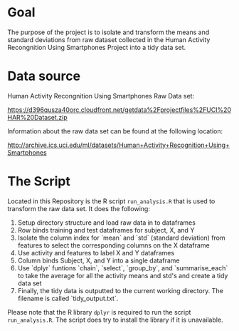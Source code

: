 # Goal

The purpose of the project is to isolate and transform the means and standard deviations from raw dataset collected in the Human Activity Recongnition Using Smartphones Project into a tidy data set.

# Data source

Human Activity Recongnition Using Smartphones Raw Data set:

<https://d396qusza40orc.cloudfront.net/getdata%2Fprojectfiles%2FUCI%20HAR%20Dataset.zip>

Information about the raw data set can be found at the following location:

<http://archive.ics.uci.edu/ml/datasets/Human+Activity+Recognition+Using+Smartphones>

# The Script

Located in this Repository is the R script `run_analysis.R` that is used to transform the raw data set.  It does the following:

<ol>
<li>Setup directory structure and load raw data in to dataframes</li>
<li>Row binds training and test dataframes for subject, X, and Y</li>
<li>Isolate the column index for `mean` and `std` (standard deviation) from features to select the corresponding columns on the X dataframe</li>
<li>Use activity and features to label X and Y dataframes</li>
<li>Column binds Subject, X, and Y into a single dataframe</li>
<li>Use `dplyr` funtions `chain`, `select`, `group_by`, and `summarise_each` to take the average for all the activity means and std's and create a tidy data set</li>
<li>Finally, the tidy data is outputted to the current working directory. The filename is called `tidy_output.txt`.</li>
</ol>

Please note that the R library `dplyr` is required to run the script `run_analysis.R`.  The script does try to install the library if it is unavailable.

